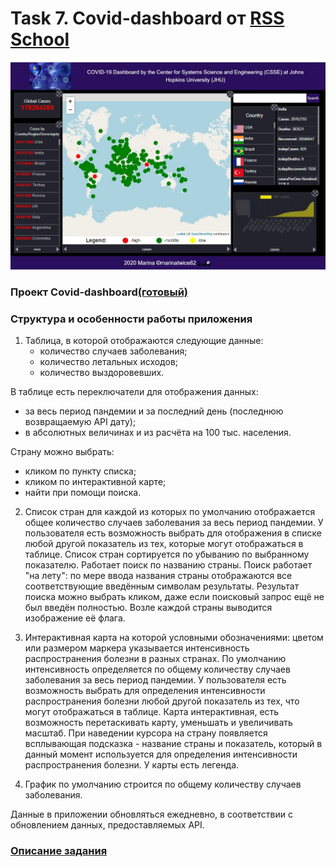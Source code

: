# Task 7. Covid-dashboard от [RSS School](https://rs.school/)

<img src="./img/covid-dashboard.jpg">

### **Проект Covid-dashboard[(готовый)](https://marinatwice82.github.io/covid-dashboard/)**


### Структура и особенности работы приложения
1. Таблица, в которой отображаются следующие данные:
    * количество случаев заболевания;
    * количество летальных исходов;
    * количество выздоровевших.

В таблице есть переключатели для отображения данных:
* за весь период пандемии и за последний день (последнюю возвращаемую API дату);
* в абсолютных величинах и из расчёта на 100 тыс. населения.

Страну можно выбрать:
* кликом по пункту списка;
* кликом по интерактивной карте;
* найти при помощи поиска.

2. Список стран для каждой из которых по умолчанию отображается общее количество случаев заболевания за весь период пандемии. У пользователя есть возможность выбрать для отображения в списке любой другой показатель из тех, которые могут отображаться в таблице. Список стран сортируется по убыванию по выбранному показателю. Работает поиск по названию страны. Поиск работает "на лету": по мере ввода названия страны отображаются все соответствующие введённым символам результаты. Результат поиска можно выбрать кликом, даже если поисковый запрос ещё не был введён полностью. Возле каждой страны выводится изображение её флага.

3. Интерактивная карта на которой условными обозначениями: цветом или размером маркера указывается интенсивность распространения болезни в разных странах. По умолчанию интенсивность определяется по общему количеству случаев заболевания за весь период пандемии. У пользователя есть возможность выбрать для определения интенсивности распространения болезни любой другой показатель из тех, что могут отображаться в таблице.
Карта интерактивная, есть возможность перетаскивать карту, уменьшать и увеличивать масштаб. При наведении курсора на страну появляется всплывающая подсказка - название страны и показатель, который в данный момент используется для определения интенсивности распространения болезни. У карты есть легенда. 

4. График по умолчанию строится по общему количеству случаев заболевания.

Данные в приложении обновляться ежедневно, в соответствии с обновлением данных, предоставляемых API. 

### [Описание задания](https://github.com/rolling-scopes-school/tasks/blob/master/tasks/covid-dashboard.md)